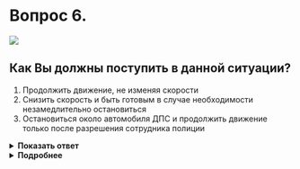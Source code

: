 # Вопрос 6.

![](https://s.drom.ru/i24228/pdd/tickets/2016/1543885322.jpg)

## Как Вы должны поступить в данной ситуации?

1. Продолжить движение, не изменяя скорости
2. Снизить скорость и быть готовым в случае необходимости незамедлительно остановиться
3. Остановиться около автомобиля ДПС и продолжить движение только после разрешения сотрудника полиции

<details>
<summary><b>Показать ответ</b></summary>
Правильный ответ: 2
</details>
<details>
<summary><b>Подробнее</b></summary>
Впереди нештатная дорожная ситуация. Приближаясь к стоящему транспортному средству с включенным проблесковым маячком синего цвета, водитель должен снизить скорость, чтобы иметь возможность незамедлительно остановиться в случае необходимости.
(Пункт 3.3 ПДД)
</details>